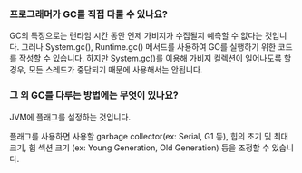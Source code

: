 ### 프로그래머가 GC를 직접 다룰 수 있나요?
GC의 특징으로는 런타임 시간 동안 언제 가비지가 수집될지 예측할 수 없다는 것입니다.
그러나 System.gc(), Runtime.gc() 메서드를 사용하여 GC를 실행하기 위한 코드를 작성할 수 있습니다.
하지만 System.gc()를 이용해 가비지 컬렉션이 일어나도록 할 경우, 모든 스레드가 중단되기 때문에 사용해서는 안됩니다.

### 그 외 GC를 다루는 방법에는 무엇이 있나요?
JVM에 플래그를 설정하는 것입니다.

플래그를 사용하면 사용할 garbage collector(ex: Serial, G1 등), 힙의 초기 및 최대 크기, 힙 섹션 크기
(ex: Young Generation, Old Generation) 등을 조정할 수 있습니다. 
